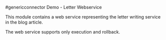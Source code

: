 #genericconnector Demo - Letter Webservice

This module contains a web service representing the letter writing service  in the blog article.

The web service supports only execution and rollback.
